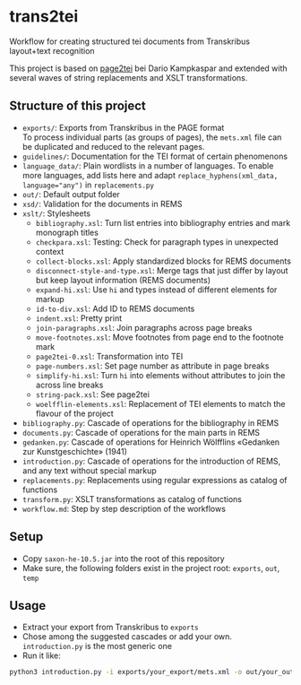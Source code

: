 # trans2tei

Workflow for creating structured tei documents from Transkribus layout+text recognition

This project is based on [page2tei](https://github.com/dariok/page2tei) bei Dario Kampkaspar and extended with several waves of 
string replacements and XSLT transformations.

## Structure of this project

- `exports/`: Exports from Transkribus in the PAGE format  
  To process individual parts (as groups of pages), the `mets.xml` file can be duplicated and reduced
  to the relevant pages.
- `guidelines/`: Documentation for the TEI format of certain phenomenons
- `language_data/`: Plain wordlists in a number of languages. To enable more languages, add lists here and 
  adapt `replace_hyphens(xml_data, language="any")` in `replacements.py`
- `out/`: Default output folder
- `xsd/`: Validation for the documents in REMS
- `xslt/`: Stylesheets
    - `bibliography.xsl`: Turn list entries into bibliography entries and mark monograph titles
    - `checkpara.xsl`: Testing: Check for paragraph types in unexpected context
    - `collect-blocks.xsl`: Apply standardized blocks for REMS documents
    - `disconnect-style-and-type.xsl`: Merge tags that just differ by layout but keep layout information (REMS documents)
    - `expand-hi.xsl`: Use `hi` and types instead of different elements for markup
    - `id-to-div.xsl`: Add ID to REMS documents
    - `indent.xsl`: Pretty print
    - `join-paragraphs.xsl`: Join paragraphs across page breaks
    - `move-footnotes.xsl`: Move footnotes from page end to the footnote mark
    - `page2tei-0.xsl`: Transformation into TEI
    - `page-numbers.xsl`: Set page number as attribute in page breaks
    - `simplify-hi.xsl`: Turn `hi` into elements without attributes to join the across line breaks
    - `string-pack.xsl`: See page2tei
    - `woelfflin-elements.xsl`: Replacement of TEI elements to match the flavour of the project
- `bibliography.py`: Cascade of operations for the bibliography in REMS
- `documents.py`: Cascade of operations for the main parts in REMS
- `gedanken.py`: Cascade of operations for Heinrich Wölfflins «Gedanken zur Kunstgeschichte» (1941)
- `introduction.py`: Cascade of operations for the introduction of REMS, and any text without special markup
- `replacements.py`: Replacements using regular expressions as catalog of functions
- `transform.py`: XSLT transformations as catalog of functions
- `workflow.md`: Step by step description of the workflows

## Setup

- Copy `saxon-he-10.5.jar` into the root of this repository
- Make sure, the following folders exist in the project root: `exports`, `out`, `temp`

## Usage

- Extract your export from Transkribus to `exports`
- Chose among the suggested cascades or add your own. `introduction.py` is the most generic one
- Run it like:
```bash
python3 introduction.py -i exports/your_export/mets.xml -o out/your_output.xml
```
